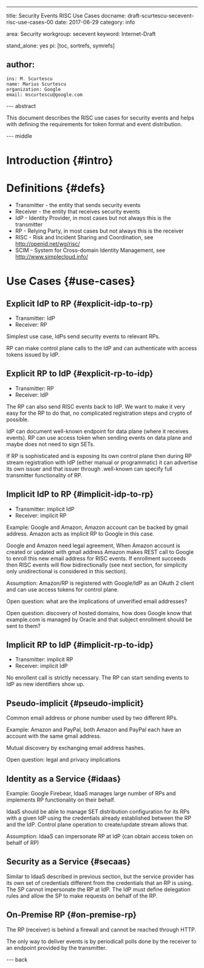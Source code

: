 ---
title: Security Events RISC Use Cases
docname: draft-scurtescu-secevent-risc-use-cases-00
date: 2017-06-29
category: info

area: Security
workgroup: secevent
keyword: Internet-Draft

stand_alone: yes
pi: [toc, sortrefs, symrefs]

author:
 -
    ins: M. Scurtescu
    name: Marius Scurtescu
    organization: Google
    email: mscurtescu@google.com
    
--- abstract

This document describes the RISC use cases for security events and helps with
defining the requirements for token format and event distribution.


--- middle

Introduction {#intro}
============

Definitions {#defs}
===========

* Transmitter - the entity that sends security events
* Receiver - the entity that receives security events
* IdP - Identity Provider, in most cases but not always this is the transmitter
* RP - Relying Party, in most cases but not always this is the receiver
* RISC - Risk and Incident Sharing and Coordination, see
http://openid.net/wg/risc/
* SCIM - System for Cross-domain Identity Management, see
http://www.simplecloud.info/


Use Cases {#use-cases}
=========

Explicit IdP to RP {#explicit-idp-to-rp}
------------------

* Transmitter: IdP
* Receiver: RP

Simplest use case, IdPs send security events to relevant RPs.

RP can make control plane calls to the IdP and can authenticate with access
tokens issued by IdP.


Explicit RP to IdP {#explicit-rp-to-idp}
------------------

* Transmitter: RP
* Receiver: IdP

The RP can also send RISC events back to IdP. We want to make it very easy for
the RP to do that, no complicated registration steps and crypto of possible.
 
IdP can document well-known endpoint for data plane (where it receives events).
RP can use access token when sending events on data plane and maybe does not
need to sign SETs.
 
If RP is sophisticated and is exposing its own control plane then during RP
stream registration with IdP (either manual or programmatic) it can advertise
its own issuer and that issuer through .well-known can specify full transmitter
functionality of RP.


Implicit IdP to RP {#implicit-idp-to-rp}
------------------

* Transmitter: implicit IdP
* Receiver: implicit RP

Example: Google and Amazon, Amazon account can be backed by gmail address.
Amazon acts as implicit RP to Google in this case.
 
Google and Amazon need legal agreement, When Amazon account is created or
updated with gmail address Amazon makes REST call to Google to enroll this new
email address for RISC events. If enrollment succeeds then RISC events will flow
bidirectionally (see next section, for simplicity only unidirectional is
considered in this section).
 
Assumption: Amazon/RP is registered with Google/IdP as an OAuth 2 client and can
use access tokens for control plane.
 
Open question: what are the implications of unverified email addresses?
 
Open question: discovery of hosted domains, how does Google know that
example.com is managed by Oracle and that subject enrollment should be sent to
them?


Implicit RP to IdP {#implicit-rp-to-idp}
------------------

* Transmitter: implicit RP
* Receiver: implicit IdP

No enrollent call is strictly necessary. The RP can start sending events to IdP
as new identifiers show up.


Pseudo-implicit {#pseudo-implicit}
---------------

Common email address or phone number used by two different RPs.

Example: Amazon and PayPal, both Amazon and PayPal each have an account with the
same gmail address.
 
Mutual discovery by exchanging email address hashes.
 
Open question: legal and privacy implications


Identity as a Service {#idaas}
---------------------

Example: Google Firebear, IdaaS manages large number of RPs and implements RP
functionality on their behalf.
 
IdaaS should be able to manage SET distribution configuration for its RPs with a
given IdP using the credentials already established between the RP and the IdP.
Control plane operation to create/update stream allows that.
 
Assumption: IdaaS can impersonate RP at IdP (can obtain access token on behalf
of RP)


Security as a Service {#secaas}
---------------------

Similar to IdaaS described in previous section, but the service provider has its
own set of credentials different from the credentials that an RP is using. The
SP cannot impersonate the RP at IdP. The IdP must define delegation rules and
allow the SP to make requests on behalf of the RP.


On-Premise RP {#on-premise-rp}
-------------

The RP (receiver) is behind a firewall and cannot be reached through HTTP. 

The only way to deliver events is by periodicall polls done by the receiver to
an endpoint provided by the transmitter.

--- back

